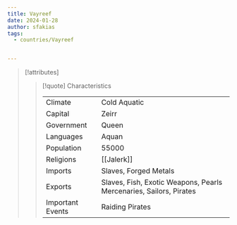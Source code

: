 ```yaml
---
title: Vayreef
date: 2024-01-28
author: sfakias
tags:
  - countries/Vayreef


---
```

> [!attributes]
> 
> > [!quote] Characteristics
> >
> > | | |
> > | --- | --- |
> > | Climate |  Cold Aquatic |
> > | Capital |  Zeirr |
> > | Government |  Queen |
> > | Languages |  Aquan |
> > | Population |  55000 |
> > | Religions |  [[Jalerk]] |
> > | Imports |  Slaves, Forged Metals |
> > | Exports |  Slaves, Fish, Exotic Weapons, Pearls Mercenaries, Sailors, Pirates |
> > | Important Events |  Raiding Pirates |

